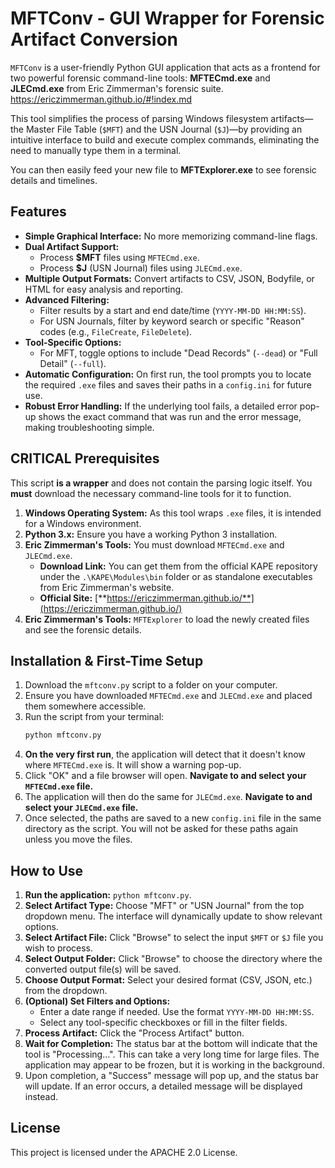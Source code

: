 # MFTConv - GUI Wrapper for Forensic Artifact Conversion

`MFTConv` is a user-friendly Python GUI application that acts as a frontend for two powerful forensic command-line tools: **MFTECmd.exe** and **JLECmd.exe** from Eric Zimmerman's forensic suite. https://ericzimmerman.github.io/#!index.md

This tool simplifies the process of parsing Windows filesystem artifacts—the Master File Table (`$MFT`) and the USN Journal (`$J`)—by providing an intuitive interface to build and execute complex commands, eliminating the need to manually type them in a terminal.

You can then easily feed your new file to **MFTExplorer.exe** to see forensic details and timelines.

## Features

-   **Simple Graphical Interface:** No more memorizing command-line flags.
-   **Dual Artifact Support:**
    -   Process **$MFT** files using `MFTECmd.exe`.
    -   Process **$J** (USN Journal) files using `JLECmd.exe`.
-   **Multiple Output Formats:** Convert artifacts to CSV, JSON, Bodyfile, or HTML for easy analysis and reporting.
-   **Advanced Filtering:**
    -   Filter results by a start and end date/time (`YYYY-MM-DD HH:MM:SS`).
    -   For USN Journals, filter by keyword search or specific "Reason" codes (e.g., `FileCreate`, `FileDelete`).
-   **Tool-Specific Options:**
    -   For MFT, toggle options to include "Dead Records" (`--dead`) or "Full Detail" (`--full`).
-   **Automatic Configuration:** On first run, the tool prompts you to locate the required `.exe` files and saves their paths in a `config.ini` for future use.
-   **Robust Error Handling:** If the underlying tool fails, a detailed error pop-up shows the exact command that was run and the error message, making troubleshooting simple.

## **CRITICAL** Prerequisites

This script **is a wrapper** and does not contain the parsing logic itself. You **must** download the necessary command-line tools for it to function.

1.  **Windows Operating System:** As this tool wraps `.exe` files, it is intended for a Windows environment.
2.  **Python 3.x:** Ensure you have a working Python 3 installation.
3.  **Eric Zimmerman's Tools:** You must download `MFTECmd.exe` and `JLECmd.exe`.
    -   **Download Link:** You can get them from the official KAPE repository under the `.\KAPE\Modules\bin` folder or as standalone executables from Eric Zimmerman's website.
    -   **Official Site:** [**https://ericzimmerman.github.io/**](https://ericzimmerman.github.io/)
4.  **Eric Zimmerman's Tools:** `MFTExplorer` to load the newly created files and see the forensic details.

## Installation & First-Time Setup

1.  Download the `mftconv.py` script to a folder on your computer.
2.  Ensure you have downloaded `MFTECmd.exe` and `JLECmd.exe` and placed them somewhere accessible.
3.  Run the script from your terminal:
    ```bash
    python mftconv.py
    ```
4.  **On the very first run**, the application will detect that it doesn't know where `MFTECmd.exe` is. It will show a warning pop-up.
5.  Click "OK" and a file browser will open. **Navigate to and select your `MFTECmd.exe` file.**
6.  The application will then do the same for `JLECmd.exe`. **Navigate to and select your `JLECmd.exe` file.**
7.  Once selected, the paths are saved to a new `config.ini` file in the same directory as the script. You will not be asked for these paths again unless you move the files.

## How to Use

1.  **Run the application:** `python mftconv.py`.
2.  **Select Artifact Type:** Choose "MFT" or "USN Journal" from the top dropdown menu. The interface will dynamically update to show relevant options.
3.  **Select Artifact File:** Click "Browse" to select the input `$MFT` or `$J` file you wish to process.
4.  **Select Output Folder:** Click "Browse" to choose the directory where the converted output file(s) will be saved.
5.  **Choose Output Format:** Select your desired format (CSV, JSON, etc.) from the dropdown.
6.  **(Optional) Set Filters and Options:**
    -   Enter a date range if needed. Use the format `YYYY-MM-DD HH:MM:SS`.
    -   Select any tool-specific checkboxes or fill in the filter fields.
7.  **Process Artifact:** Click the "Process Artifact" button.
8.  **Wait for Completion:** The status bar at the bottom will indicate that the tool is "Processing...". This can take a very long time for large files. The application may appear to be frozen, but it is working in the background.
9.  Upon completion, a "Success" message will pop up, and the status bar will update. If an error occurs, a detailed message will be displayed instead.

## License

This project is licensed under the APACHE 2.0 License.
